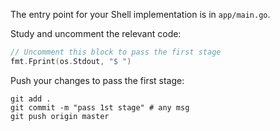 The entry point for your Shell implementation is in `app/main.go`.

Study and uncomment the relevant code: 

```go
// Uncomment this block to pass the first stage
fmt.Fprint(os.Stdout, "$ ")
```

Push your changes to pass the first stage:

```
git add .
git commit -m "pass 1st stage" # any msg
git push origin master
```
